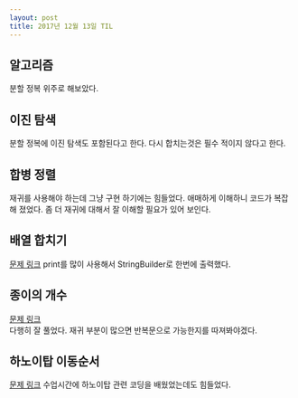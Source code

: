 ```yaml
---
layout: post
title: 2017년 12월 13일 TIL
---
```


## 알고리즘
분할 정복 위주로 해보았다.

## 이진 탐색
분할 정복에 이진 탐색도 포함된다고 한다. 다시 합치는것은 필수 적이지 않다고 한다.

## 합병 정렬
재귀를 사용해야 하는데 그냥 구현 하기에는 힘들었다. 애매하게 이해하니 코드가 복잡해 졌었다. 좀 더 재귀에 대해서 잘 이해할 필요가 있어 보인다.

## 배열 합치기
[문제 링크](https://www.acmicpc.net/problem/11728)
print를 많이 사용해서 StringBuilder로 한번에 출력했다.

## 종이의 개수
[문제 링크](https://www.acmicpc.net/problem/1780)  
다행히 잘 풀었다. 재귀 부분이 많으면 반복문으로 가능한지를 따져봐야겠다.

## 하노이탑 이동순서
[문제 링크](https://www.acmicpc.net/problem/11729)
수업시간에 하노이탑 관련 코딩을 배웠었는데도 힘들었다.